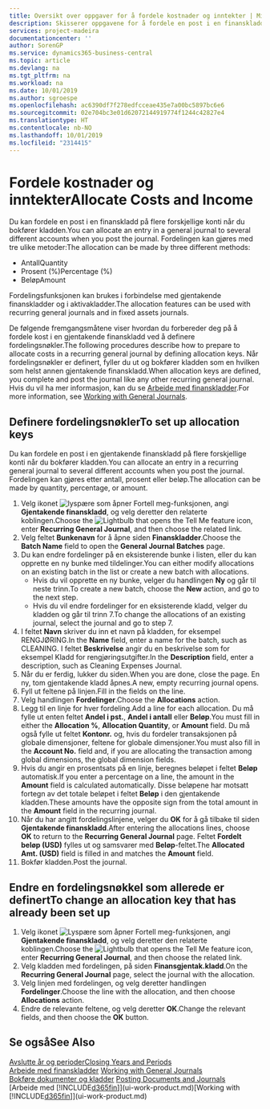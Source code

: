 ```yaml
---
title: Oversikt over oppgaver for å fordele kostnader og inntekter | Microsoft-dokumentasjon
description: Skisserer oppgavene for å fordele en post i en finanskladd på flere forskjellige konti når du bokfører kladden.
services: project-madeira
documentationcenter: ''
author: SorenGP
ms.service: dynamics365-business-central
ms.topic: article
ms.devlang: na
ms.tgt_pltfrm: na
ms.workload: na
ms.date: 10/01/2019
ms.author: sgroespe
ms.openlocfilehash: ac6390df7f278edfcceae435e7a00bc5897bc6e6
ms.sourcegitcommit: 02e704bc3e01d62072144919774f1244c42827e4
ms.translationtype: HT
ms.contentlocale: nb-NO
ms.lasthandoff: 10/01/2019
ms.locfileid: "2314415"
---
```

# <a name="allocate-costs-and-income"></a><span data-ttu-id="dfd7f-103">Fordele kostnader og inntekter</span><span class="sxs-lookup"><span data-stu-id="dfd7f-103">Allocate Costs and Income</span></span>
<span data-ttu-id="dfd7f-104">Du kan fordele en post i en finanskladd på flere forskjellige konti når du bokfører kladden.</span><span class="sxs-lookup"><span data-stu-id="dfd7f-104">You can allocate an entry in a general journal to several different accounts when you post the journal.</span></span> <span data-ttu-id="dfd7f-105">Fordelingen kan gjøres med tre ulike metoder:</span><span class="sxs-lookup"><span data-stu-id="dfd7f-105">The allocation can be made by three different methods:</span></span>

* <span data-ttu-id="dfd7f-106">Antall</span><span class="sxs-lookup"><span data-stu-id="dfd7f-106">Quantity</span></span>
* <span data-ttu-id="dfd7f-107">Prosent (%)</span><span class="sxs-lookup"><span data-stu-id="dfd7f-107">Percentage (%)</span></span>
* <span data-ttu-id="dfd7f-108">Beløp</span><span class="sxs-lookup"><span data-stu-id="dfd7f-108">Amount</span></span>

<span data-ttu-id="dfd7f-109">Fordelingsfunksjonen kan brukes i forbindelse med gjentakende finanskladder og i aktivakladder.</span><span class="sxs-lookup"><span data-stu-id="dfd7f-109">The allocation features can be used with recurring general journals and in fixed assets journals.</span></span>
<!--You can also distribute the cost or revenue of a line to an intercompany partner when you post a sales or purchase document. When you post the document, a line will be posted in your general journal, and a corresponding line will be created in the intercompany outbox.-->

<span data-ttu-id="dfd7f-110">De følgende fremgangsmåtene viser hvordan du forbereder deg på å fordele kost i en gjentakende finanskladd ved å definere fordelingsnøkler.</span><span class="sxs-lookup"><span data-stu-id="dfd7f-110">The following procedures describe how to prepare to allocate costs in a recurring general journal by defining allocation keys.</span></span> <span data-ttu-id="dfd7f-111">Når fordelingsnøkler er definert, fyller du ut og bokfører kladden som en hvilken som helst annen gjentakende finanskladd.</span><span class="sxs-lookup"><span data-stu-id="dfd7f-111">When allocation keys are defined, you complete and post the journal like any other recurring general journal.</span></span> <span data-ttu-id="dfd7f-112">Hvis du vil ha mer informasjon, kan du se [Arbeide med finanskladder](ui-work-general-journals.md).</span><span class="sxs-lookup"><span data-stu-id="dfd7f-112">For more information, see [Working with General Journals](ui-work-general-journals.md).</span></span>

## <a name="to-set-up-allocation-keys"></a><span data-ttu-id="dfd7f-113">Definere fordelingsnøkler</span><span class="sxs-lookup"><span data-stu-id="dfd7f-113">To set up allocation keys</span></span>
<span data-ttu-id="dfd7f-114">Du kan fordele en post i en gjentakende finanskladd på flere forskjellige konti når du bokfører kladden.</span><span class="sxs-lookup"><span data-stu-id="dfd7f-114">You can allocate an entry in a recurring general journal to several different accounts when you post the journal.</span></span> <span data-ttu-id="dfd7f-115">Fordelingen kan gjøres etter antall, prosent eller beløp.</span><span class="sxs-lookup"><span data-stu-id="dfd7f-115">The allocation can be made by quantity, percentage, or amount.</span></span>
1. <span data-ttu-id="dfd7f-116">Velg ikonet ![lyspære som åpner Fortell meg-funksjonen](media/ui-search/search_small.png "Fortell hva du vil gjøre"), angi **Gjentakende finanskladd**, og velg deretter den relaterte koblingen.</span><span class="sxs-lookup"><span data-stu-id="dfd7f-116">Choose the ![Lightbulb that opens the Tell Me feature](media/ui-search/search_small.png "Tell me what you want to do") icon, enter **Recurring General Journal**, and then choose the related link.</span></span>
2. <span data-ttu-id="dfd7f-117">Velg feltet **Bunkenavn** for å åpne siden **Finanskladder**.</span><span class="sxs-lookup"><span data-stu-id="dfd7f-117">Choose the **Batch Name** field to open the **General Journal Batches** page.</span></span>
3. <span data-ttu-id="dfd7f-118">Du kan endre fordelinger på en eksisterende bunke i listen, eller du kan opprette en ny bunke med tildelinger.</span><span class="sxs-lookup"><span data-stu-id="dfd7f-118">You can either modify allocations on an existing batch in the list or create a new batch with allocations.</span></span>
   * <span data-ttu-id="dfd7f-119">Hvis du vil opprette en ny bunke, velger du handlingen **Ny** og går til neste trinn.</span><span class="sxs-lookup"><span data-stu-id="dfd7f-119">To create a new batch, choose the **New** action, and go to the next step.</span></span>
   * <span data-ttu-id="dfd7f-120">Hvis du vil endre fordelinger for en eksisterende kladd, velger du kladden og går til trinn 7.</span><span class="sxs-lookup"><span data-stu-id="dfd7f-120">To change the allocations of an existing journal, select the journal and go to step 7.</span></span>    
4. <span data-ttu-id="dfd7f-121">I feltet **Navn** skriver du inn et navn på kladden, for eksempel RENGJØRING.</span><span class="sxs-lookup"><span data-stu-id="dfd7f-121">In the **Name** field, enter a name for the batch, such as CLEANING.</span></span> <span data-ttu-id="dfd7f-122">I feltet **Beskrivelse** angir du en beskrivelse som for eksempel Kladd for rengjøringsutgifter.</span><span class="sxs-lookup"><span data-stu-id="dfd7f-122">In the **Description** field, enter a description, such as Cleaning Expenses Journal.</span></span>
5. <span data-ttu-id="dfd7f-123">Når du er ferdig, lukker du siden.</span><span class="sxs-lookup"><span data-stu-id="dfd7f-123">When you are done, close the page.</span></span> <span data-ttu-id="dfd7f-124">En ny, tom gjentakende kladd åpnes.</span><span class="sxs-lookup"><span data-stu-id="dfd7f-124">A new, empty recurring journal opens.</span></span>
6. <span data-ttu-id="dfd7f-125">Fyll ut feltene på linjen.</span><span class="sxs-lookup"><span data-stu-id="dfd7f-125">Fill in the fields on the line.</span></span>
7. <span data-ttu-id="dfd7f-126">Velg handlingen **Fordelinger**.</span><span class="sxs-lookup"><span data-stu-id="dfd7f-126">Choose the **Allocations** action.</span></span>
8. <span data-ttu-id="dfd7f-127">Legg til en linje for hver fordeling.</span><span class="sxs-lookup"><span data-stu-id="dfd7f-127">Add a line for each allocation.</span></span> <span data-ttu-id="dfd7f-128">Du må fylle ut enten feltet **Andel i pst.**, **Andel i antall** eller **Beløp**.</span><span class="sxs-lookup"><span data-stu-id="dfd7f-128">You must fill in either the **Allocation %**, **Allocation Quantity**, or **Amount** field.</span></span> <span data-ttu-id="dfd7f-129">Du må også fylle ut feltet **Kontonr.** og, hvis du fordeler transaksjonen på globale dimensjoner, feltene for globale dimensjoner.</span><span class="sxs-lookup"><span data-stu-id="dfd7f-129">You must also fill in the **Account No.** field and, if you are allocating the transaction among global dimensions, the global dimension fields.</span></span>
9. <span data-ttu-id="dfd7f-130">Hvis du angir en prosentsats på en linje, beregnes beløpet i feltet **Beløp** automatisk.</span><span class="sxs-lookup"><span data-stu-id="dfd7f-130">If you enter a percentage on a line, the amount in the **Amount** field is calculated automatically.</span></span> <span data-ttu-id="dfd7f-131">Disse beløpene har motsatt fortegn av det totale beløpet i feltet **Beløp** i den gjentakende kladden.</span><span class="sxs-lookup"><span data-stu-id="dfd7f-131">These amounts have the opposite sign from the total amount in the **Amount** field in the recurring journal.</span></span>
10. <span data-ttu-id="dfd7f-132">Når du har angitt fordelingslinjene, velger du **OK** for å gå tilbake til siden **Gjentakende finanskladd**.</span><span class="sxs-lookup"><span data-stu-id="dfd7f-132">After entering the allocations lines, choose **OK** to return to the **Recurring General Journal** page.</span></span> <span data-ttu-id="dfd7f-133">Feltet **Fordelt beløp (USD)** fylles ut og samsvarer med **Beløp**-feltet.</span><span class="sxs-lookup"><span data-stu-id="dfd7f-133">The **Allocated Amt. (USD)** field is filled in and matches the **Amount** field.</span></span>
11. <span data-ttu-id="dfd7f-134">Bokfør kladden.</span><span class="sxs-lookup"><span data-stu-id="dfd7f-134">Post the journal.</span></span>

## <a name="to-change-an-allocation-key-that-has-already-been-set-up"></a><span data-ttu-id="dfd7f-135">Endre en fordelingsnøkkel som allerede er definert</span><span class="sxs-lookup"><span data-stu-id="dfd7f-135">To change an allocation key that has already been set up</span></span>
1. <span data-ttu-id="dfd7f-136">Velg ikonet ![Lyspære som åpner Fortell meg-funksjonen](media/ui-search/search_small.png "Fortell hva du vil gjøre"), angi **Gjentakende finanskladd**, og velg deretter den relaterte koblingen.</span><span class="sxs-lookup"><span data-stu-id="dfd7f-136">Choose the ![Lightbulb that opens the Tell Me feature](media/ui-search/search_small.png "Tell me what you want to do") icon, enter **Recurring General Journal**, and then choose the related link.</span></span>
2. <span data-ttu-id="dfd7f-137">Velg kladden med fordelingen, på siden **Finansgjentak.kladd**.</span><span class="sxs-lookup"><span data-stu-id="dfd7f-137">On the **Recurring General Journal** page, select the journal with the allocation.</span></span>
3. <span data-ttu-id="dfd7f-138">Velg linjen med fordelingen, og velg deretter handlingen **Fordelinger**.</span><span class="sxs-lookup"><span data-stu-id="dfd7f-138">Choose the line with the allocation, and then choose **Allocations** action.</span></span>
4. <span data-ttu-id="dfd7f-139">Endre de relevante feltene, og velg deretter **OK**.</span><span class="sxs-lookup"><span data-stu-id="dfd7f-139">Change the relevant fields, and then choose the **OK** button.</span></span>

## <a name="see-also"></a><span data-ttu-id="dfd7f-140">Se også</span><span class="sxs-lookup"><span data-stu-id="dfd7f-140">See Also</span></span>
[<span data-ttu-id="dfd7f-141">Avslutte år og perioder</span><span class="sxs-lookup"><span data-stu-id="dfd7f-141">Closing Years and Periods</span></span>](year-close-years-periods.md)  
<span data-ttu-id="dfd7f-142">[Arbeide med finanskladder](ui-work-general-journals.md)  </span><span class="sxs-lookup"><span data-stu-id="dfd7f-142">[Working with General Journals](ui-work-general-journals.md)  </span></span>  
<span data-ttu-id="dfd7f-143">[Bokføre dokumenter og kladder](ui-post-documents-journals.md)  </span><span class="sxs-lookup"><span data-stu-id="dfd7f-143">[Posting Documents and Journals](ui-post-documents-journals.md)  </span></span>  
<span data-ttu-id="dfd7f-144">[Arbeide med [!INCLUDE[d365fin](includes/d365fin_md.md)]](ui-work-product.md)</span><span class="sxs-lookup"><span data-stu-id="dfd7f-144">[Working with [!INCLUDE[d365fin](includes/d365fin_md.md)]](ui-work-product.md)</span></span>
